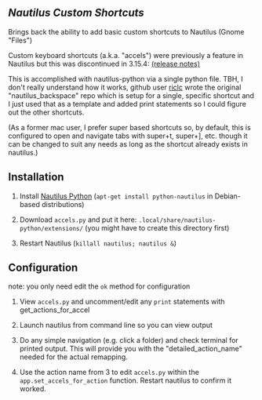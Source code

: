 *Nautilus Custom Shortcuts*
-----------------------
Brings back the ability to add basic custom shortcuts to Nautilus (Gnome "Files")

Custom keyboard shortcuts (a.k.a. "accels") were previously a feature in Nautilus but this was discontinued in 3.15.4:
[(release notes)](https://gitlab.gnome.org/GNOME/nautilus/-/blob/master/NEWS)

This is accomplished with nautilus-python via a single python file.   TBH, I don't really understand how it works, github user [riclc](https://github.com/riclc) wrote the original "nautilus_backspace" repo which is setup for a single, specific shortcut and I just used that as a template and added print statements so I could figure out the other shortcuts.

(As a former mac user, I prefer super based shortcuts so, by default,  this is configured to open and navigate tabs with super+t, super+], etc. though it can be changed to suit any needs as long as the shortcut already exists in nautilus.)


Installation
-----------------------
1) Install [Nautilus Python](https://wiki.gnome.org/Projects/NautilusPython) (`apt-get install python-nautilus` in Debian-based distributions)
 
2) Download `accels.py` and put it here: `.local/share/nautilus-python/extensions/`
(you might have to create this directory first)

3) Restart Nautilus (`killall nautilus; nautilus &`)


Configuration
----------------------------
note: you only need edit the `ok` method for configuration

1) View `accels.py` and uncomment/edit any `print` statements with get_actions_for_accel

2) Launch nautilus from command line so you can view output

3) Do any simple navigation (e.g. click a folder) and check terminal for printed output.
   This will provide you with the "detailed_action_name" needed for the actual remapping.
   
4) Use the action name from 3 to edit `accels.py` within the  `app.set_accels_for_action` function.  Restart nautilus to confirm it worked.
